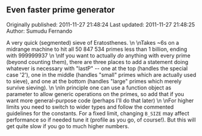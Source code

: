 ## Even faster prime generator

Originally published: 2011-11-27 21:48:24
Last updated: 2011-11-27 21:48:25
Author: Sumudu Fernando

A very quick (segmented) sieve of Eratosthenes.\n\nTakes ~6s on a midrange machine to hit all 50 847 534 primes less than 1 billion, ending with 999999937\n\nIf you want to actually *do* anything with every prime (beyond counting them), there are three places to add a statement doing whatever is necessary with "lastP" -- one at the top (handles the special case '2'), one in the middle (handles "small" primes which are actually used to sieve), and one at the bottom (handles "large" primes which merely survive sieving).\n\nIn principle one can use a function object as parameter to allow generic operations on the primes, so add that if you want more general-purpose code (perhaps I'll do that later)\n\nFor higher limits you need to switch to wider types and follow the commented guidelines for the constants.  For a fixed limit, changing `B_SIZE` may affect performance so if needed tune it (profile as you go, of course!).  But this will get quite slow if you go to much higher numbers.